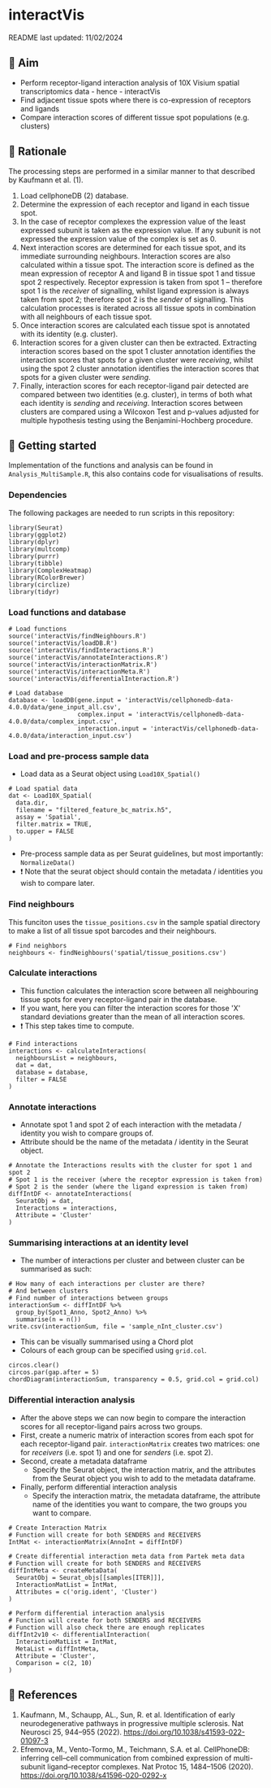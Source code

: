 # interactVis

README last updated: 11/02/2024

## :dart: Aim
- Perform receptor-ligand interaction analysis of 10X Visium spatial transcriptomics data - hence - interactVis
- Find adjacent tissue spots where there is co-expression of receptors and ligands
- Compare interaction scores of different tissue spot populations (e.g. clusters)

## :nut_and_bolt: Rationale
The processing steps are performed in a similar manner to that described by Kaufmann et al. (1).
1. Load cellphoneDB (2) database.
2. Determine the expression of each receptor and ligand in each tissue spot.
3. In the case of receptor complexes the expression value of the least expressed subunit is taken as the expression value. If any subunit is not expressed the expression value of the complex is set as 0.
4. Next interaction scores are determined for each tissue spot, and its immediate surrounding neighbours. Interaction scores are also calculated within a tissue spot. The interaction score is defined as the mean expression of receptor A and ligand B in tissue spot 1 and tissue spot 2 respectively. Receptor expression is taken from spot 1 – therefore spot 1 is the *receiver* of signalling, whilst ligand expression is always taken from spot 2; therefore spot 2 is the *sender* of signalling. This calculation processes is iterated across all tissue spots in combination with all neighbours of each tissue spot.
5. Once interaction scores are calculated each tissue spot is annotated with its identity (e.g. cluster). 
6. Interaction scores for a given cluster can then be extracted. Extracting interaction scores based on the spot 1 cluster annotation identifies the interaction scores that spots for a given cluster were *receiving*, whilst using the spot 2 cluster annotation identifies the interaction scores that spots for a given cluster were *sending*.
7. Finally, interaction scores for each receptor-ligand pair detected are compared between two identities (e.g. cluster), in terms of both what each identity is *sending* and *receiving*. Interaction scores between clusters are compared using a Wilcoxon Test and p-values adjusted for multiple hypothesis testing using the Benjamini-Hochberg procedure.

## :pencil: Getting started
Implementation of the functions and analysis can be found in `Analysis_MultiSample.R`, this also contains code for visualisations of results.
### Dependencies
The following packages are needed to run scripts in this repository:
```
library(Seurat)
library(ggplot2)
library(dplyr)
library(multcomp)
library(purrr)
library(tibble)
library(ComplexHeatmap)
library(RColorBrewer)
library(circlize)
library(tidyr)
```
### Load functions and database
```
# Load functions
source('interactVis/findNeighbours.R')
source('interactVis/loadDB.R')
source('interactVis/findInteractions.R')
source('interactVis/annotateInteractions.R')
source('interactVis/interactionMatrix.R')
source('interactVis/interactionMeta.R')
source('interactVis/differentialInteraction.R')

# Load database
database <- loadDB(gene.input = 'interactVis/cellphonedb-data-4.0.0/data/gene_input_all.csv',
                   complex.input = 'interactVis/cellphonedb-data-4.0.0/data/complex_input.csv',
                   interaction.input = 'interactVis/cellphonedb-data-4.0.0/data/interaction_input.csv')
```
### Load and pre-process sample data
- Load data as a Seurat object using `Load10X_Spatial()`
```
# Load spatial data
dat <- Load10X_Spatial(
  data.dir,
  filename = "filtered_feature_bc_matrix.h5",
  assay = 'Spatial', 
  filter.matrix = TRUE,
  to.upper = FALSE
)
```
- Pre-process sample data as per Seurat guidelines, but most importantly: `NormalizeData()`
- :exclamation: Note that the seurat object should contain the metadata / identities you wish to compare later.
### Find neighbours
This funciton uses the `tissue_positions.csv` in the sample spatial directory to make a list of all tissue spot barcodes and their neighbours.
```
# Find neighbors
neighbours <- findNeighbours('spatial/tissue_positions.csv')
```
### Calculate interactions
- This function calculates the interaction score between all neighbouring tissue spots for every receptor-ligand pair in the database.
- If you want, here you can filter the interaction scores for those 'X' standard deviations greater than the mean of all interaction scores.
- :exclamation: This step takes time to compute.
```
# Find interactions
interactions <- calculateInteractions(
  neighboursList = neighbours,
  dat = dat,
  database = database,
  filter = FALSE
)
```
### Annotate interactions
- Annotate spot 1 and spot 2 of each interaction with the metadata / identity you wish to compare groups of.
- Attribute should be the name of the metadata / identity in the Seurat object.
```
# Annotate the Interactions results with the cluster for spot 1 and spot 2
# Spot 1 is the receiver (where the receptor expression is taken from)
# Spot 2 is the sender (where the ligand expression is taken from)
diffIntDF <- annotateInteractions(
  SeuratObj = dat,
  Interactions = interactions,
  Attribute = 'Cluster'
)
```
### Summarising interactions at an identity level
- The number of interactions per cluster and between cluster can be summarised as such:
```
# How many of each interactions per cluster are there?
# And between clusters
# Find number of interactions between groups
interactionSum <- diffIntDF %>%
  group_by(Spot1_Anno, Spot2_Anno) %>%
  summarise(n = n())
write.csv(interactionSum, file = 'sample_nInt_cluster.csv')
```
- This can be visually summarised using a Chord plot
- Colours of each group can be specified using `grid.col`.
```
circos.clear()
circos.par(gap.after = 5)
chordDiagram(interactionSum, transparency = 0.5, grid.col = grid.col)
```
### Differential interaction analysis
- After the above steps we can now begin to compare the interaction scores for all receptor-ligand pairs across two groups.
- First, create a numeric matrix of interaction scores from each spot for each receptor-ligand pair. `interactionMatrix` creates two matrices: one for *receivers* (i.e. spot 1) and one for *senders* (i.e. spot 2).
- Second, create a metadata dataframe
  - Specify the Seurat object, the interaction matrix, and the attributes from the Seurat object you wish to add to the metadata dataframe.
- Finally, perform differential interaction analysis
  - Specify the interaction matrix, the metadata dataframe, the attribute name of the identities you want to compare, the two groups you want to compare.
```
# Create Interaction Matrix
# Function will create for both SENDERS and RECEIVERS
IntMat <- interactionMatrix(AnnoInt = diffIntDF)

# Create differential interaction meta data from Partek meta data
# Function will create for both SENDERS and RECEIVERS
diffIntMeta <- createMetaData(
  SeuratObj = Seurat_objs[[samples[ITER]]],
  InteractionMatList = IntMat,
  Attributes = c('orig.ident', 'Cluster')
)
  
# Perform differential interaction analysis
# Function will create for both SENDERS and RECEIVERS
# Function will also check there are enough replicates 
diffInt2v10 <- differentialInteraction(
  InteractionMatList = IntMat,
  MetaList = diffIntMeta,
  Attribute = 'Cluster',
  Comparison = c(2, 10)
)
```
## :page_with_curl: References

1) Kaufmann, M., Schaupp, AL., Sun, R. et al. Identification of early neurodegenerative pathways in progressive multiple sclerosis. Nat Neurosci 25, 944–955 (2022). https://doi.org/10.1038/s41593-022-01097-3
2) Efremova, M., Vento-Tormo, M., Teichmann, S.A. et al. CellPhoneDB: inferring cell–cell communication from combined expression of multi-subunit ligand–receptor complexes. Nat Protoc 15, 1484–1506 (2020). https://doi.org/10.1038/s41596-020-0292-x
